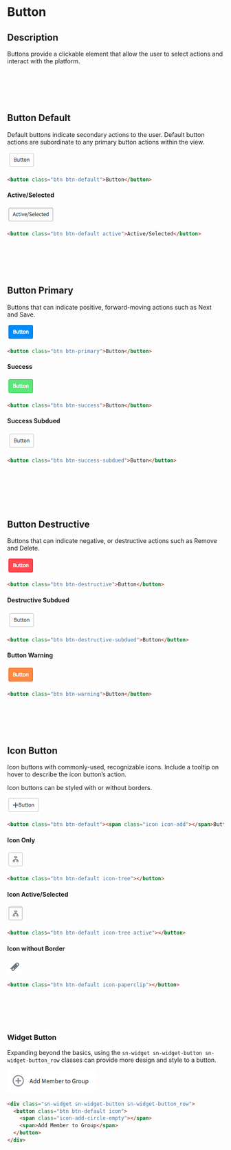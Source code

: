 # Button

## Description

Buttons provide a clickable element that allow the user to select actions and interact with the platform.
<!-- Button classes can be applied on an `<a>`, `<button>`, or `<input>` element.-->

<p><br/><br/><br/><br/></p>

## Button Default
<a id="button-default"></a>
Default buttons indicate secondary actions to the user. Default button actions are subordinate to any primary button actions within the view.

![alt text](../images/btn-default.png "Button Default")
```HTML
<button class="btn btn-default">Button</button>
```

#### Active/Selected
![alt text](../images/btn-active.png "Button Active")
```HTML
<button class="btn btn-default active">Active/Selected</button>
```

<p><br/><br/><br/><br/></p>

## Button Primary
<a id="button-primary"></a>
Buttons that can indicate positive, forward-moving actions such as Next and Save.

![alt text](../images/btn-primary.png "Button Primary")
```HTML
<button class="btn btn-primary">Button</button>
```

#### Success
![alt text](../images/btn-success.png "Button Success")
```HTML
<button class="btn btn-success">Button</button>
```

#### Success Subdued
![alt text](../images/btn-success-subdued.png "Button Success Subdued")
```HTML
<button class="btn btn-success-subdued">Button</button>
```

<p><br/><br/><br/><br/><br/></p>


## Button Destructive
<a id="button-destructive"></a>
Buttons that can indicate negative, or destructive actions such as Remove and Delete.

![alt text](../images/btn-destructive.png "Button Destructive")
```HTML
<button class="btn btn-destructive">Button</button>
```

#### Destructive Subdued
![alt text](../images/btn-destructive-subdued.png "Button Destructive Subdued")
```HTML
<button class="btn btn-destructive-subdued">Button</button>
```

#### Button Warning
![alt text](../images/btn-warning.png "Button Warning")
```HTML
<button class="btn btn-warning">Button</button>
```

<p><br/><br/><br/><br/></p>

## Icon Button
<a id="icon-button"></a>
Icon buttons with commonly-used, recognizable icons. Include a tooltip on hover to describe the icon button’s action.

Icon buttons can be styled with or without borders.

![alt text](../images/btn-default-icon.png "Button Default with Icon")
```HTML
<button class="btn btn-default"><span class="icon icon-add"></span>Button</button>
```

#### Icon Only
![alt text](../images/btn-icon.png "Button Icon")
```HTML
<button class="btn btn-default icon-tree"></button>
```

#### Icon Active/Selected
![alt text](../images/btn-icon-active.png "Button Icon Active")
```HTML
<button class="btn btn-default icon-tree active"></button>
```

#### Icon without Border
![alt text](../images/btn-icon-noborder.png "Button Icon without Border")
```HTML
<button class="btn btn-default icon-paperclip"></button>
```

<p><br/><br/><br/><br/></p>

### Widget Button
<a id="widget-button"></a>
Expanding beyond the basics, using the `sn-widget sn-widget-button sn-widget-button_row` classes can provide more design and style to a button.

![alt text](../images/btn-widget.png "Button Widget")
``` HTML
<div class="sn-widget sn-widget-button sn-widget-button_row">
  <button class="btn btn-default icon">
    <span class="icon-add-circle-empty"></span>
    <span>Add Member to Group</span>
  </button>
</div>
```

<p><br/><br/><br/><br/></p>

